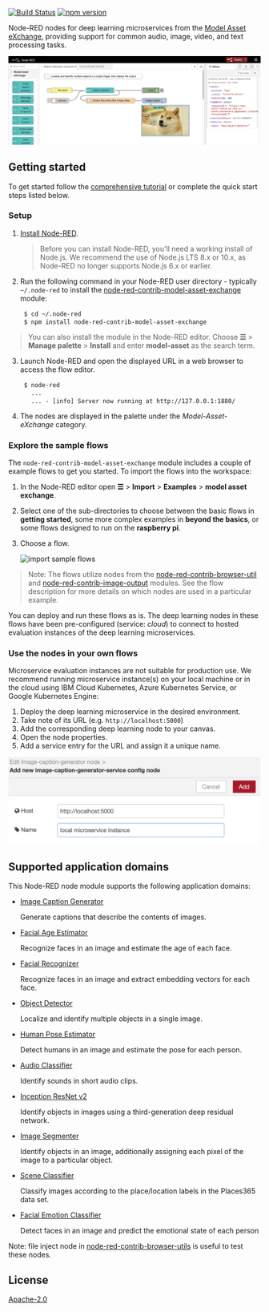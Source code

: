 
[![Build Status](https://travis-ci.org/CODAIT/node-red-contrib-model-asset-exchange.svg?branch=master)](https://travis-ci.org/CODAIT/node-red-contrib-model-asset-exchange) [![npm version](https://badge.fury.io/js/node-red-contrib-model-asset-exchange.svg)](https://badge.fury.io/js/node-red-contrib-model-asset-exchange)

Node-RED nodes for deep learning microservices from the [Model Asset eXchange](https://developer.ibm.com/exchanges/models/), providing support for common audio, image, video, and text processing tasks.

![Sample Node-RED Flow for MAX Object Detector](/docs/images/object_detector.png)


## Getting started

To get started follow the [comprehensive tutorial](https://developer.ibm.com/tutorials/learn-how-to-leverage-deep-learning-in-your-node-red-flows/) or complete the quick start steps listed below.

### Setup

1. [Install Node-RED](https://nodered.org/docs/getting-started/installation).

    > Before you can install Node-RED, you'll need a working install of Node.js. We recommend the use of Node.js LTS 8.x or 10.x, as Node-RED no longer supports Node.js 6.x or earlier.

2. Run the following command in your Node-RED user directory - typically `~/.node-red` to install the [node-red-contrib-model-asset-exchange](https://www.npmjs.com/package/node-red-contrib-model-asset-exchange) module:

        $ cd ~/.node-red
        $ npm install node-red-contrib-model-asset-exchange

  > You can also install the module in the Node-RED editor. Choose  **&#9776;** > **Manage palette** > **Install** and enter **model-asset** as the search term.

3. Launch Node-RED and open the displayed URL in a web browser to access the flow editor. 

        $ node-red
          ...
          ... - [info] Server now running at http://127.0.0.1:1880/
        
4. The nodes are displayed in the palette under the  _Model-Asset-eXchange_ category.    

### Explore the sample flows

The `node-red-contrib-model-asset-exchange` module includes a couple of example flows to get you started. To import the flows into the workspace:

1. In the Node-RED editor open **&#9776;** > **Import** > **Examples** > **model asset exchange**.
2. Select one of the sub-directories to choose between the basic flows in **getting started**, some more complex examples in **beyond the basics**, or some flows designed to run on the **raspberry pi**.
3. Choose a flow.

   ![import sample flows](/docs/images/import_sample_flows.png) 

> Note: The flows utilize nodes from the [node-red-contrib-browser-util](https://flows.nodered.org/node/node-red-contrib-browser-utils) and [node-red-contrib-image-output](https://flows.nodered.org/node/node-red-contrib-image-output) modules. See the flow description for more details on which nodes are used in a particular example.

You can deploy and run these flows as is. The deep learning nodes in these flows have been pre-configured (service: _cloud_) to connect to hosted evaluation instances of the deep learning microservices. 


### Use the nodes in your own flows

Microservice evaluation instances are not suitable for production use. We recommend running microservice instance(s) on your local machine or in the cloud using IBM Cloud Kubernetes, Azure Kubernetes Service, or Google Kubernetes Engine:

1. Deploy the deep learning microservice in the desired environment.
2. Take note of its URL (e.g. `http://localhost:5000`)
3. Add the corresponding deep learning node to your canvas.
4. Open the node properties.
5. Add a service entry for the URL and assign it a unique name.

  ![configure microservice connectivity](/docs/images/configure_microservice_connectivity.png)

## Supported application domains

This Node-RED node module supports the following application domains:

- [Image Caption Generator](https://developer.ibm.com/exchanges/models/all/max-image-caption-generator/)

    Generate captions that describe the contents of images.

- [Facial Age Estimator](https://developer.ibm.com/exchanges/models/all/max-facial-age-estimator/)

    Recognize faces in an image and estimate the age of each face.

- [Facial Recognizer](https://developer.ibm.com/exchanges/models/all/max-facial-recognizer/)

    Recognize faces in an image and extract embedding vectors for each face.

- [Object Detector](https://developer.ibm.com/exchanges/models/all/max-object-detector/)

    Localize and identify multiple objects in a single image.

- [Human Pose Estimator](https://developer.ibm.com/exchanges/models/all/max-human-pose-estimator/)

    Detect humans in an image and estimate the pose for each person.

- [Audio Classifier](https://developer.ibm.com/exchanges/models/all/max-audio-classifier/)

    Identify sounds in short audio clips.

- [Inception ResNet v2](https://developer.ibm.com/exchanges/models/all/max-inception-resnet-v2/)

    Identify objects in images using a third-generation deep residual network.   

- [Image Segmenter](https://developer.ibm.com/exchanges/models/all/max-image-segmenter/)

    Identify objects in an image, additionally assigning each pixel of the image to a particular object.

- [Scene Classifier](https://developer.ibm.com/exchanges/models/all/max-scene-classifier/)

    Classify images according to the place/location labels in the Places365 data set.

- [Facial Emotion Classifier](https://developer.ibm.com/exchanges/models/all/max-facial-emotion-classifier/)

    Detect faces in an image and predict the emotional state of each person

Note: file inject node in [node-red-contrib-browser-utils](https://flows.nodered.org/node/node-red-contrib-browser-utils) is useful to test these nodes.

    
License
-------

[Apache-2.0](LICENSE)
